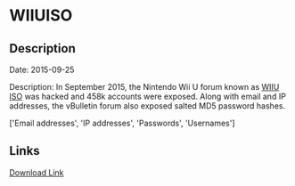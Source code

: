 # WIIUISO

## Description

Date: 2015-09-25

Description:
In September 2015, the Nintendo Wii U forum known as <a href="http://www.wiiuiso.com" target="_blank" rel="noopener">WIIU ISO</a> was hacked and 458k accounts were exposed. Along with email and IP addresses, the vBulletin forum also exposed salted MD5 password hashes.


['Email addresses', 'IP addresses', 'Passwords', 'Usernames']

## Links

[Download Link](https://link-to.net/1229997/274.72441272277894/dynamic/?r=aHR0cHM6Ly93d3cubWVkaWFmaXJlLmNvbS92aWV3L2NiVzh3VXVRWjc3aFBjMC93aWl1aXNvLmNvbS9maWxl)